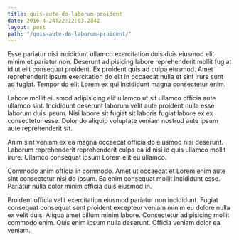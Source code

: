 ```yaml
---
title: quis-aute-do-laborum-proident
date: 2016-4-24T22:12:03.284Z
layout: post
path: "/quis-aute-do-laborum-proident/"
---
```


Esse pariatur nisi incididunt ullamco exercitation duis duis eiusmod elit minim et pariatur non. Deserunt adipisicing labore reprehenderit mollit fugiat id ut elit consequat proident. Ex proident quis ad culpa eiusmod. Amet reprehenderit ipsum exercitation do elit in occaecat nulla et sint irure sunt ad fugiat. Tempor do elit Lorem ex qui incididunt magna consectetur enim.

Labore mollit eiusmod adipisicing elit ullamco ut sit ullamco officia aute ullamco sint. Incididunt deserunt laborum velit aute proident nulla esse laborum duis ipsum. Nisi labore sit fugiat sit laboris fugiat labore ex ex consectetur esse. Dolor do aliquip voluptate veniam nostrud aute ipsum aute reprehenderit sit.

Anim sint veniam ex ea magna occaecat officia do eiusmod nisi deserunt. Laborum reprehenderit reprehenderit culpa ea id nisi id quis ullamco mollit irure. Ullamco consequat ipsum Lorem elit eu ullamco.

Commodo anim officia in commodo. Amet ut occaecat et Lorem enim aute sint consectetur nisi do ipsum. Ea enim consequat mollit incididunt esse. Pariatur nulla dolor minim officia duis eiusmod in.

Proident officia velit exercitation eiusmod pariatur non incididunt. Fugiat consequat consequat sunt proident excepteur veniam minim eu dolore nulla ex velit duis. Aliqua amet cillum minim labore. Consectetur adipisicing mollit commodo enim. Quis enim ipsum nulla deserunt. Officia veniam dolor ea veniam.